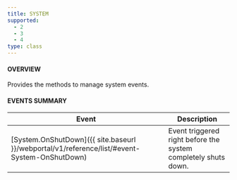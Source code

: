 ```yaml
---
title: SYSTEM
supported:
  - 2
  - 3
  - 4
type: class
---
```


#### OVERVIEW

Provides the methods to manage system events.

#### EVENTS SUMMARY

Event | Description
----|----
[System.OnShutDown]({{ site.baseurl }}/webportal/v1/reference/list/#event-System-OnShutDown) | Event triggered right before the system completely shuts down.